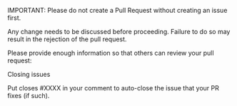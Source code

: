 IMPORTANT: Please do not create a Pull Request without creating an issue first.

Any change needs to be discussed before proceeding. Failure to do so may result in the rejection of the pull request.

Please provide enough information so that others can review your pull request:

Closing issues

Put closes #XXXX in your comment to auto-close the issue that your PR fixes (if such).
